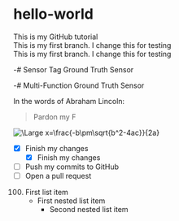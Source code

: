 # hello-world
This is my GitHub tutorial \
This is my first branch. I change this for testing\
This is my first branch. I change this for testing


-# Sensor Tag Ground Truth Sensor

-# Multi-Function Ground Truth Sensor

In the words of Abraham Lincoln:

> Pardon my F

<img src="https://latex.codecogs.com/svg.latex?\Large&space;x=\frac{-b\pm\sqrt{b^2-4ac}}{2a}" title="\Large x=\frac{-b\pm\sqrt{b^2-4ac}}{2a}" />


- [x] Finish my changes
     - [x] Finish my changes
- [ ] Push my commits to GitHub
- [ ] Open a pull request

100. First list item
     - First nested list item
       - Second nested list item
